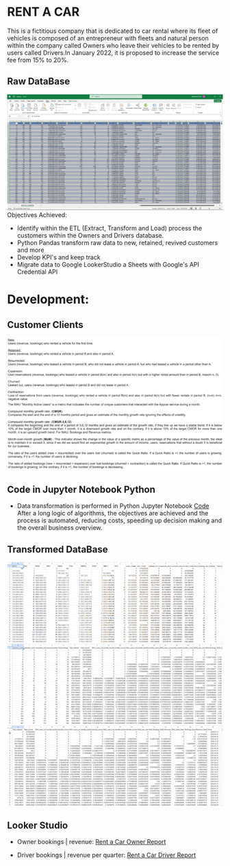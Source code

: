 # RENT A CAR
This is a fictitious company that is dedicated to car rental where its fleet of vehicles is composed of an entrepreneur with fleets and natural person within the company called Owners who leave their vehicles to be rented by users called Drivers.In January 2022, it is proposed to increase the service fee from 15% to 20%.
## Raw DataBase
![Raw Data](https://github.com/bastianastudillo98/Data_Analyst/blob/main/Rent_Car/image/DATOS_BRUTO.png)
Objectives Achieved:
- Identify within the ETL (Extract, Transform and Load) process the customers within the Owners and Drivers database.
- Python Pandas transform raw data to new, retained, revived customers and more
- Develop KPI's and keep track
- Migrate data to Google LookerStudio a Sheets with Google's API Credential API

# Development:
## Customer Clients
![Customer Clients](https://github.com/bastianastudillo98/Data_Analyst/blob/main/Rent_Car/image/Customer%20Analysis.png)
## Code in Jupyter Notebook Python 
- Data transformation is performed in Python Jupyter Notebook [Code](https://github.com/bastianastudillo98/Data_Analyst/blob/main/Rent_Car/Code/RentCar%20customer%20analysis.ipynb) After a long logic of algorithms, the objectives are achieved and the process is automated, reducing costs, speeding up decision making and the overall business overview.

## Transformed DataBase
![Transformed database_1](https://github.com/bastianastudillo98/Data_Analyst/blob/main/Rent_Car/image/DATOS_NETO_1.png)
![Transformed database_2](https://github.com/bastianastudillo98/Data_Analyst/blob/main/Rent_Car/image/DATOS_NETO_2.png)
![Transformed database_2](https://github.com/bastianastudillo98/Data_Analyst/blob/main/Rent_Car/image/DATOS_NETO_3.png)


## Looker Studio
- Owner bookings | revenue: [Rent a Car Owner Report](https://lookerstudio.google.com/reporting/8feec386-ac83-4ad6-b57b-379983cbefd1/page/p_3wv6a3twsc)
  
- Driver bookings | revenue per quarter: [Rent a Car Driver Report](https://lookerstudio.google.com/reporting/ca9b957f-b3fb-41d3-8a52-1f801014d4a5/page/p_3wv6a3twsc)

